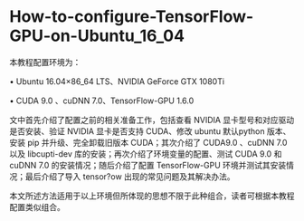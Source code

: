 # How-to-configure-TensorFlow-GPU-on-Ubuntu_16_04
本教程配置环境为：

• Ubuntu 16.04×86_64 LTS、NVIDIA GeForce GTX 1080Ti

• CUDA 9.0 、cuDNN 7.0、TensorFlow-GPU 1.6.0

文中首先介绍了配置之前的相关准备工作，包括查看 NVIDIA 显卡型号和对应驱动是否安装、验证 NVIDIA 显卡是否支持 CUDA、修改 ubuntu 默认python 版本、安装 pip 并升级、完全卸载旧版本 CUDA；其次介绍了 CUDA9.0 、cuDNN 7.0 以及 libcupti-dev 库的安装；再次介绍了环境变量的配置、测试 CUDA 9.0 和 cuDNN 7.0 的安装情况；随后介绍了配置 TensorFlow-GPU 环境并测试其安装情况；最后介绍了导入 tensor?ow 出现的常见问题及其解决办法。

本文所述方法适用于以上环境但所体现的思想不限于此种组合，读者可根据本教程配置类似组合。
